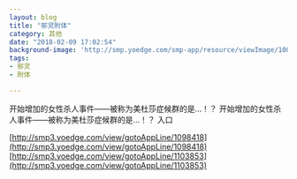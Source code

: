 ```yaml
---
layout: blog
title: "邪灵附体"
category: 其他
date: "2018-02-09 17:02:54"
background-image: 'http://smp.yoedge.com/smp-app/resource/viewImage/1003277appline.png'
tags:
- 邪灵
- 附体

---
```

开始增加的女性杀人事件——被称为美杜莎症候群的是…！？
开始增加的女性杀人事件——被称为美杜莎症候群的是…！？
入口

[http://smp3.yoedge.com/view/gotoAppLine/1098418](http://smp3.yoedge.com/view/gotoAppLine/1098418)
[http://smp3.yoedge.com/view/gotoAppLine/1103853](http://smp3.yoedge.com/view/gotoAppLine/1103853)

        
